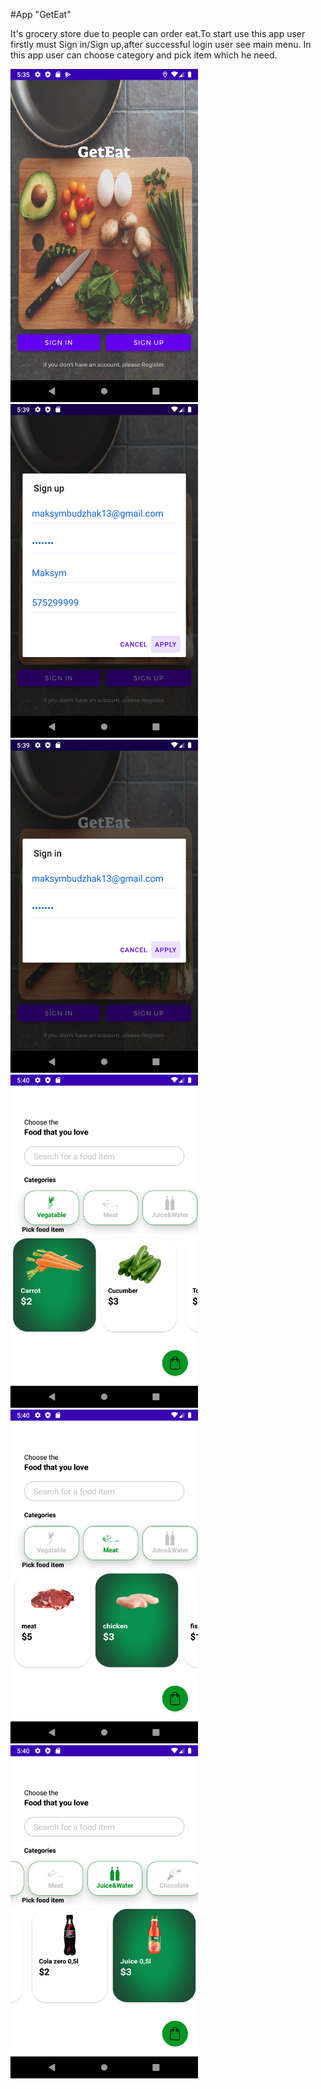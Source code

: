 #App "GetEat"

 It's grocery store due to people can order eat.To start use this app user firstly must Sign in/Sign up,after successful login user see main menu.
 In this app user can choose category and pick item which he need.
 
 <img src="images/1.png" width="300"> <img src="images/2.png" width="300">
 <img src="images/3.png" width="300">
 <img src="images/4.png" width="300">
 <img src="images/5.png" width="300">
 <img src="images/6.png" width="300">
 

 
 
